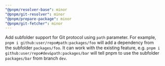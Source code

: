 ```yaml
---
"@pnpm/resolver-base": minor
"@pnpm/git-resolver": minor
"@pnpm/prepare-package": minor
"@pnpm/git-fetcher": minor
---
```


Add subfolder support for Git protocol using `path` parameter. For example, `pnpm i github:user/repo#path:packages/foo` will add a dependency from the subfolder `packages/foo`. It can work with the existing feature, e.g. `pnpm i github:user/repo#dev&path:packages/bar` will tell pnpm to use the subfolder `packages/bar` from branch `dev`.
